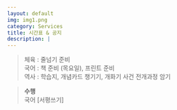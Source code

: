 ```yaml
---
layout: default
img: img1.png
category: Services
title: 시간표 & 공지
description: |
---
```


  > 체육 : 줄넘기 준비           
  > 국어 : 책 준비 (목요일), 프린트 준비        
  > 역사 : 학습지, 개념카드 챙기기, 개화기 사건 전개과정 암기      
  
  > **수행**      
  > 국어 [서평쓰기]    
  >       
